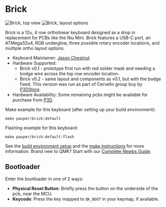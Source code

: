 # Brick

![Brick, top view](https://imgur.com/BLJ6Tum)
![Brick, layout options](https://imgur.com/HjsWzY7)

Brick is a 12u, 4 row ortholinear keyboard designed as a drop in replacement for PCBs like the Niu Mini. Brick features a USB-C port, an ATMega32u4, RGB underglow, three possible rotary encoder locations, and multiple ortho layout options.

* Keyboard Maintainer: [Jason Chestnut](https://github.com/shurikai)
* Hardware Supported:
    * Brick v0.1 - prototype first run with red solder mask and needing a bodge wire across the top row encoder location.
    * Brick v0.2 - same layout and components as v0.1, but with the bodge fixed. This version was run as part of Cervello group buy by [P3DStore](http://p3dstore.com).
* Hardware Availability: Some remaining pcbs might be available for purchase from [P3D](http://p3dstore.com/collections/pcbs/products/cervello-pcb-only-group-buy).

Make example for this keyboard (after setting up your build environment):

    make pauper/brick:default

Flashing example for this keyboard:
    
    make pauper/brick:default:flash

See the [build environment setup](https://docs.qmk.fm/#/getting_started_build_tools) and the [make instructions](https://docs.qmk.fm/#/getting_started_make_guide) for more information. Brand new to QMK? Start with our [Complete Newbs Guide](https://docs.qmk.fm/#/newbs).

## Bootloader
Enter the bootloader in one of 2 ways:

* **Physical Reset Button**: Briefly press the button on the underside of the pcb, near the MCU.
* **Keycode**: Press the key mapped to `QK_BOOT` in your keymap, if available.

